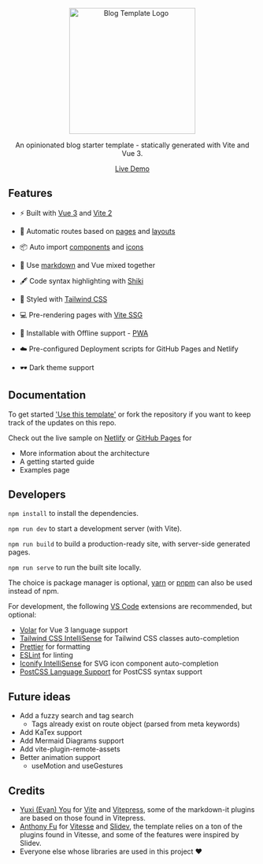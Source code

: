<p align='center'>
  <img src='https://falldownthesystem.github.io/blog/pwa-512x512.png' alt='Blog Template Logo' width='256'/>
</p>

<p align='center'>
An opinionated blog starter template - statically generated with Vite and Vue 3.
</p>

<p align='center'>
  <a href="https://falldownthesystem.github.io/blog/">Live Demo</a>
</p>

## Features

- ⚡ Built with [Vue 3](https://github.com/vuejs/vue-next) and [Vite 2](https://github.com/vitejs/vite)

- 📑 Automatic routes based on [pages](https://github.com/hannoeru/vite-plugin-pages) and [layouts](https://github.com/JohnCampionJr/vite-plugin-vue-layouts)

- 📦 Auto import [components](https://github.com/antfu/vite-plugin-components) and [icons](https://github.com/antfu/vite-plugin-icons)

- 📃 Use [markdown](https://github.com/antfu/vite-plugin-md) and Vue mixed together

- 🖋 Code syntax highlighting with [Shiki](https://shiki.matsu.io)

- 🎨 Styled with [Tailwind CSS](https://github.com/windicss/windicss)

- 💻 Pre-rendering pages with [Vite SSG](https://github.com/antfu/vite-ssg)

- 📱 Installable with Offline support - [PWA](https://github.com/antfu/vite-plugin-pwa)

- ☁️ Pre-configured Deployment scripts for GitHub Pages and Netlify

- 🕶 Dark theme support

## Documentation

To get started ['Use this template'](https://github.com/FallDownTheSystem/blog/generate) or fork the repository if you want to keep track of the updates on this repo.

Check out the live sample on [Netlify](https://static-blog-template.netlify.app/) or [GitHub Pages](https://falldownthesystem.github.io/blog/) for

- More information about the architecture
- A getting started guide
- Examples page

## Developers

`npm install` to install the dependencies.

`npm run dev` to start a development server (with Vite).

`npm run build` to build a production-ready site, with server-side generated pages.

`npm run serve` to run the built site locally.

The choice is package manager is optional, [yarn](https://yarnpkg.com/) or [pnpm](https://pnpm.js.org/) can also be used instead of npm.

For development, the following [VS Code](https://code.visualstudio.com/) extensions are recommended, but optional:

- [Volar](https://marketplace.visualstudio.com/items?itemName=johnsoncodehk.volar) for Vue 3 language support
- [Tailwind CSS IntelliSense](https://marketplace.visualstudio.com/items?itemName=bradlc.vscode-tailwindcss) for Tailwind CSS classes auto-completion
- [Prettier](https://marketplace.visualstudio.com/items?itemName=esbenp.prettier-vscode) for formatting
- [ESLint](https://marketplace.visualstudio.com/items?itemName=dbaeumer.vscode-eslint) for linting
- [Iconify IntelliSense](https://marketplace.visualstudio.com/items?itemName=antfu.iconify) for SVG icon component auto-completion
- [PostCSS Language Support](https://marketplace.visualstudio.com/items?itemName=csstools.postcss) for PostCSS syntax support

## Future ideas

- Add a fuzzy search and tag search
  - Tags already exist on route object (parsed from meta keywords)
- Add KaTex support
- Add Mermaid Diagrams support
- Add vite-plugin-remote-assets
- Better animation support
  - useMotion and useGestures

## Credits

- [Yuxi (Evan) You](https://evanyou.me/) for [Vite](https://vitejs.dev/) and [Vitepress](https://github.com/vuejs/vitepress), some of the markdown-it plugins are based on those found in Vitepress.
- [Anthony Fu](https://antfu.me/) for [Vitesse](https://github.com/antfu/vitesse) and [Slidev](https://sli.dev/), the template relies on a ton of the plugins found in Vitesse, and some of the features were inspired by Slidev.
- Everyone else whose libraries are used in this project ❤
